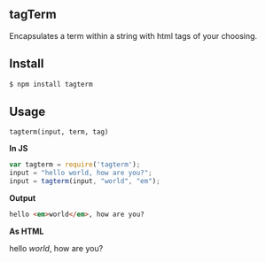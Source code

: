 ## tagTerm
Encapsulates a term within a string with html tags of your choosing.
## Install

```bash
$ npm install tagterm
```
## Usage
	tagterm(input, term, tag)
**In JS**
```js
var tagterm = require('tagterm');
input = "hello world, how are you?";
input = tagterm(input, "world", "em");

```
**Output**
```html
hello <em>world</em>, how are you?
```

**As HTML**

  hello *world*, how are you?